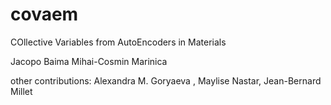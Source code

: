 # covaem

COllective Variables from AutoEncoders in Materials

Jacopo Baima
Mihai-Cosmin Marinica

other contributions: 
Alexandra M. Goryaeva , Maylise Nastar, Jean-Bernard Millet
